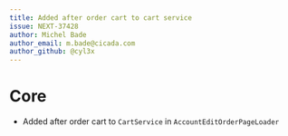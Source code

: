 ```yaml
---
title: Added after order cart to cart service
issue: NEXT-37428
author: Michel Bade
author_email: m.bade@cicada.com
author_github: @cyl3x
---
```

# Core
* Added after order cart to `CartService` in `AccountEditOrderPageLoader`
